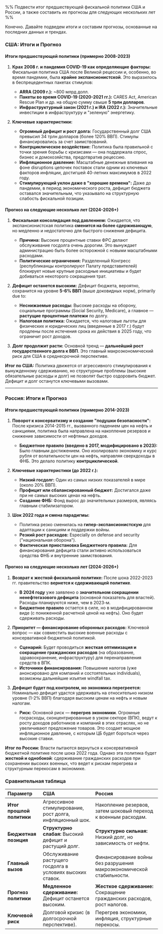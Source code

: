 %% Подвести итог предшествующей фискальной политики США и России, а также составить их прогнозы для следующих нескольких лет %% 

Конечно. Давайте подведем итоги и составим прогнозы, основанные на последних данных и трендах.

### **США: Итоги и Прогноз**

#### **Итоги предшествующей политики (примерно 2008-2023)**
1.  **Крах 2008 г. и пандемия COVID-19 как определяющие факторы:** Фискальная политика США после Великой рецессии и, особенно, во время пандемии, была **крайне экспансионистской**. Это выразилось в беспрецедентных пакетах стимулов:
    *   **ARRA (2009 г.):** ~800 млрд долл.
    *   **Пакеты во время COVID-19 (2020-2021 гг.):** CARES Act, American Rescue Plan и др. на общую сумму свыше **5 трлн долларов**.
    *   **Инфраструктурный закон (2021 г.) и IRA (2022 г.):** Значительные инвестиции в инфраструктуру и "зеленую" энергетику.

2.  **Ключевые характеристики:**
    *   **Огромный дефицит и рост долга:** Государственный долг США превысил 34 трлн долларов (более 120% ВВП). Стимулы финансировались за счет заимствований.
    *   **Контрциклическое воздействие:** Политика была правильной с точки зрения борьбы с кризисами — она поддержала спрос, бизнес и домохозяйства, предотвратив  рецессию.
    *   **Инфляционное давление:** Масштабные денежные вливания на фоне disruptions цепочек поставок стали одним из ключевых факторов инфляции, достигшей 40-летних максимумов в 2022 году.
    *   **Стимулирующий уклон даже в "хорошие времена":** Даже до пандемии, в период экономического роста, дефицит бюджета оставался значительным, что указывало на структурную слабость фискальной позиции.

#### **Прогноз на следующие несколько лет (2024-2026+)**
1.  **Фискальная консолидация под давлением:** Ожидается, что экспансионистская политика **сменится на более сдерживающую**, но медленно и недостаточно для быстрого снижения дефицита.
    *   **Причина:** Высокие процентные ставки ФРС делают обслуживание госдолга очень дорогим. Это вынуждает администрацию быть более осторожной с новыми масштабными расходами.
    *   **Политические ограничения:** Разделенный Конгресс (республиканцы контролируют Палату представителей) блокирует новые крупные расходные инициативы и будет добиваться некоторого сокращения трат.

2.  **Дефицит останется высоким:** Дефицит бюджета, вероятно, сохранится на уровне **5-6% ВВП** (выше доковидных норм), primarily due to:
    *   **Неснижаемые расходы:** Высокие расходы на оборону, социальные программы (Social Security, Medicare), а главное — **растущие процентные платежи** по долгу.
    *   **Налоговая политика:** Ожидается, что налоговые льготы для физических и юридических лиц (введенные в 2017 г.) будут продлены после истечения срока их действия в 2025 году, что ограничит рост доходов.

3.  **Долг продолжит расти:** Основной тренд — **дальнейший рост государственного долга к ВВП**. Это главный макроэкономический риск для США в среднесрочной перспективе.

**Итог по США:** Политика движется от агрессивного стимулирования к вынужденному сдерживанию, но структурные проблемы (высокие обязательные расходы и долг) не позволят быстро оздоровить бюджет. Дефицит и долг останутся ключевыми вызовами.

---

### **Россия: Итоги и Прогноз**

#### **Итоги предшествующей политики (примерно 2014-2023)**
1.  **Поворот к консерватизму и создание "подушки безопасности":** После кризиса 2014-2015 гг., вызванного падением цен на нефть и санкциями, политика была направлена на накопление резервов и снижение зависимости от нефтяных доходов.
    *   **Бюджетное правило (введено в 2017, модифицировано в 2023):** Было главным достижением. Оно изолировало экономику и курс рубля от волатильности цен на нефть, направляя сверхдоходы в ФНБ. Это делало политику **контрциклической**.

2.  **Ключевые характеристики (до 2022 г.):**
    *   **Низкий госдолг:** Один из самых низких показателей в мире (около 20% ВВП).
    *   **Профицит или сбалансированный бюджет:** Достигался даже при не самых высоких ценах на нефть.
    *   **Создание ФНБ:** Фонд вырос до значительных размеров, являясь главным стабилизатором.

3.  **Шок 2022 года и смена парадигмы:**
    *   Политика резко сменилась на **гипер-экспансионистскую** для адаптации к санкциям и поддержки войны.
    *   **Резкий рост расходов:** Especially on defense and security ("национальная оборона").
    *   **Фактическая приостановка Бюджетного правила:** Для финансирования дефицита стали активно использоваться средства ФНБ и внутренние заимствования.

#### **Прогноз на следующие несколько лет (2024-2026+)**
1.  **Возврат к жесткой фискальной политике:** После шока 2022-2023 гг. правительство **вернется к сдерживающей политике**.
    *   **В 2024 году** уже заявлено о **значительном сокращении ненефтегазового дефицита** (основной показатель для властей). Расходы планируются ниже, чем в 2023-м.
    *   **Бюджетное правило** остается в силе, но в модифицированном виде (с пониженной расчетной ценой на нефть). Оно будет сдерживать расходы.

2.  **Приоритет — финансирование оборонных расходов:** Ключевой вопрос — как совместить высокие военные расходы с консервативной бюджетной политикой.
    *   **Сценарий:** Будет проводиться **жесткая оптимизация и сокращение гражданских расходов** (на образование, здравоохранение, инфраструктуру) для перенаправления средств в ВПК.
    *   **Источники финансирования:** Повышение налогов (уже анонсировано для компаний и состоятельных individuals), возможны дальнейшие изъятия windfall tax.

3.  **Дефицит будет под контролем, но экономика перегреется:** Номинально дефицит удастся удерживать на относительно низком уровне (1-2% ВВП) благодаря высоким ценам на нефть и новым налогам.
    *   **Риск:** Основной риск — **перегрев экономики**. Огромные госрасходы, сконцентрированные в узком секторе (ВПК), ведут к росту доходов работников и компаний в этих отраслях, но не увеличивают предложение товаров. Это создает мощное инфляционное давление, с которым ЦБ будет бороться через высокие ставки.

**Итог по России:** Власти пытаются вернуться к консервативной бюджетной политике после шока 2022 года. Однако эта политика будет **жесткой и однобокой**: сдерживание гражданских расходов при сохранении высоких военных, что ведет к рискам перегрева и структурным перекосам в экономике.

### **Сравнительная таблица**

| Параметр                  | **США**                                                    | **Россия**                                                              |
| :------------------------ | :--------------------------------------------------------- | :---------------------------------------------------------------------- |
| **Итог прошлой политики** | Агрессивное стимулирование, рост долга, инфляционный шок.  | Накопление резервов, затем шоковый переход к военным расходам.          |
| **Бюджетная позиция**     | **Структурно слабая:** Высокий дефицит и растущий долг.    | **Структурно сильная:** Низкий долг, но зависимость от нефти.           |
| **Главный вызов**         | Обслуживание растущего госдолга в условиях высоких ставок. | Финансирование войны без разрушения макроэкономической стабильности.    |
| **Прогноз политики**      | **Медленное сдерживание:** Дефицит останется высоким.      | **Жесткое сдерживание:** Сокращение гражданских расходов, рост налогов. |
| **Ключевой риск**         | Долговой кризис (в долгосрочной перспективе).              | Перегрев экономики, инфляция, структурные перекосы.                     |